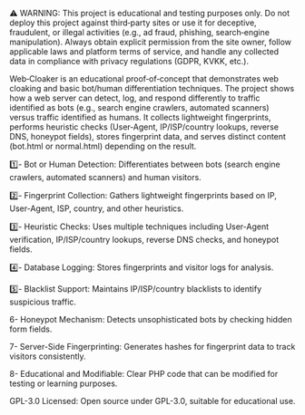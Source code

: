 ⚠️ WARNING: This project is educational and testing purposes only.
Do not deploy this project against third‑party sites or use it for deceptive, fraudulent, or illegal activities (e.g., ad fraud, phishing, search‑engine manipulation). Always obtain explicit permission from the site owner, follow applicable laws and platform terms of service, and handle any collected data in compliance with privacy regulations (GDPR, KVKK, etc.).

Web‑Cloaker is an educational proof‑of‑concept that demonstrates web cloaking and basic bot/human differentiation techniques. The project shows how a web server can detect, log, and respond differently to traffic identified as bots (e.g., search engine crawlers, automated scanners) versus traffic identified as humans. It collects lightweight fingerprints, performs heuristic checks (User‑Agent, IP/ISP/country lookups, reverse DNS, honeypot fields), stores fingerprint data, and serves distinct content (bot.html or normal.html) depending on the result.


1️⃣-
Bot or Human Detection: Differentiates between bots (search engine crawlers, automated scanners) and human visitors.

2️⃣-
Fingerprint Collection: Gathers lightweight fingerprints based on IP, User-Agent, ISP, country, and other heuristics.

3️⃣-
Heuristic Checks: Uses multiple techniques including User-Agent verification, IP/ISP/country lookups, reverse DNS checks, and honeypot fields.

4️⃣-
Database Logging: Stores fingerprints and visitor logs for analysis.

5️⃣-
Blacklist Support: Maintains IP/ISP/country blacklists to identify suspicious traffic.

6-
Honeypot Mechanism: Detects unsophisticated bots by checking hidden form fields.

7-
Server-Side Fingerprinting: Generates hashes for fingerprint data to track visitors consistently.

8-
Educational and Modifiable: Clear PHP code that can be modified for testing or learning purposes.

GPL-3.0 Licensed: Open source under GPL-3.0, suitable for educational use.
